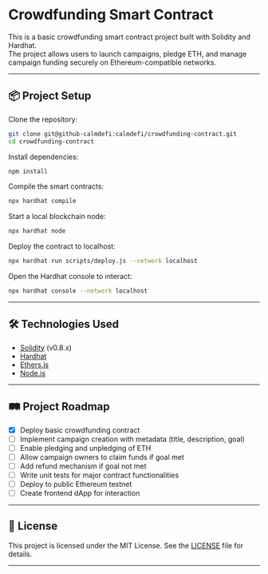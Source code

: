# Crowdfunding Smart Contract

This is a basic crowdfunding smart contract project built with Solidity and Hardhat.  
The project allows users to launch campaigns, pledge ETH, and manage campaign funding securely on Ethereum-compatible networks.

---

## 📦 Project Setup

Clone the repository:

```bash
git clone git@github-calmdefi:calmdefi/crowdfunding-contract.git
cd crowdfunding-contract
```

Install dependencies:

```bash
npm install
```

Compile the smart contracts:

```bash
npx hardhat compile
```

Start a local blockchain node:

```bash
npx hardhat node
```

Deploy the contract to localhost:

```bash
npx hardhat run scripts/deploy.js --network localhost
```

Open the Hardhat console to interact:

```bash
npx hardhat console --network localhost
```

---

## 🛠 Technologies Used

- [Solidity](https://soliditylang.org/) (v0.8.x)
- [Hardhat](https://hardhat.org/)
- [Ethers.js](https://docs.ethers.org/)
- [Node.js](https://nodejs.org/)

---

## 🛤️ Project Roadmap

- [x] Deploy basic crowdfunding contract
- [ ] Implement campaign creation with metadata (title, description, goal)
- [ ] Enable pledging and unpledging of ETH
- [ ] Allow campaign owners to claim funds if goal met
- [ ] Add refund mechanism if goal not met
- [ ] Write unit tests for major contract functionalities
- [ ] Deploy to public Ethereum testnet
- [ ] Create frontend dApp for interaction

---

## 📜 License

This project is licensed under the MIT License. See the [LICENSE](LICENSE) file for details.

---
